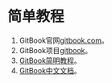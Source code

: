 # 简单教程

1. GitBook官网[gitbook.com](https://www.gitbook.com/)。
2. GitBook项目[gitbook](https://github.com/GitbookIO/gitbook)。
3. [GitBook简明教程](http://www.chengweiyang.cn/gitbook/introduction/README.html)。
4. [GitBook中文文档](http://gitbook.hushuang.me/)。